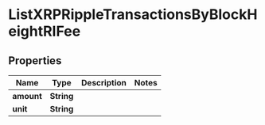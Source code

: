 

# ListXRPRippleTransactionsByBlockHeightRIFee


## Properties

Name | Type | Description | Notes
------------ | ------------- | ------------- | -------------
**amount** | **String** |  | 
**unit** | **String** |  | 



